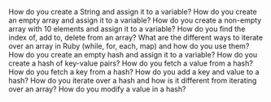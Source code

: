 How do you create a String and assign it to a variable?
How do you create an empty array and assign it to a variable?
How do you create a non-empty array with 10 elements and assign it to a variable?
How do you find the index of, add to, delete from an array?
What are the different ways to iterate over an array in Ruby (while, for, each, map) and how do you use them?
How do you create an empty hash and assign it to a variable?
How do you create a hash of key-value pairs?
How do you fetch a value from a hash?
How do you fetch a key from a hash?
How do you add a key and value to a hash?
How do you iterate over a hash and how is it different from iterating over an array?
How do you modify a value in a hash? 
